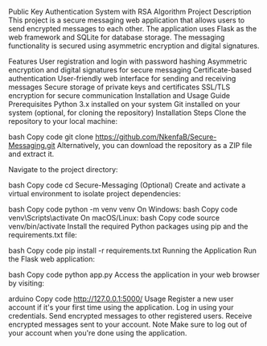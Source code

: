 Public Key Authentication System with RSA Algorithm
Project Description
This project is a secure messaging web application that allows users to send encrypted messages to each other. The application uses Flask as the web framework and SQLite for database storage. The messaging functionality is secured using asymmetric encryption and digital signatures.

Features
User registration and login with password hashing
Asymmetric encryption and digital signatures for secure messaging
Certificate-based authentication
User-friendly web interface for sending and receiving messages
Secure storage of private keys and certificates
SSL/TLS encryption for secure communication
Installation and Usage Guide
Prerequisites
Python 3.x installed on your system
Git installed on your system (optional, for cloning the repository)
Installation Steps
Clone the repository to your local machine:

bash
Copy code
git clone https://github.com/NkenfaB/Secure-Messaging.git
Alternatively, you can download the repository as a ZIP file and extract it.

Navigate to the project directory:

bash
Copy code
cd Secure-Messaging
(Optional) Create and activate a virtual environment to isolate project dependencies:

bash
Copy code
python -m venv venv
On Windows:
bash
Copy code
venv\Scripts\activate
On macOS/Linux:
bash
Copy code
source venv/bin/activate
Install the required Python packages using pip and the requirements.txt file:

bash
Copy code
pip install -r requirements.txt
Running the Application
Run the Flask web application:

bash
Copy code
python app.py
Access the application in your web browser by visiting:

arduino
Copy code
http://127.0.0.1:5000/
Usage
Register a new user account if it's your first time using the application.
Log in using your credentials.
Send encrypted messages to other registered users.
Receive encrypted messages sent to your account.
Note
Make sure to log out of your account when you're done using the application.
